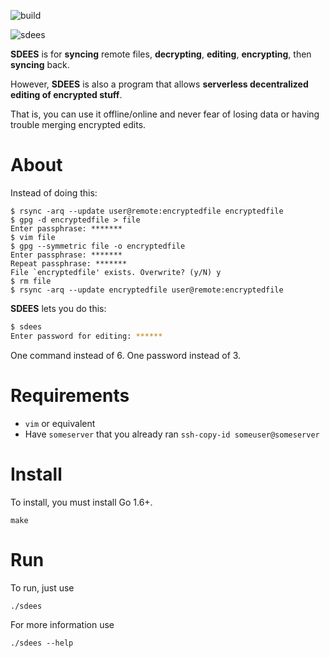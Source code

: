 ![build](https://img.shields.io/badge/build-failing-red.svg)

![sdees](http://i.imgur.com/I6EzEDH.jpg)

**SDEES** is for **syncing** remote files, **decrypting**, **editing**, **encrypting**, then **syncing** back.

However, **SDEES** is also a program that allows **serverless decentralized editing of encrypted stuff**.

That is, you can use it offline/online and never fear of losing data or having trouble merging encrypted edits.

# About

Instead of doing this:

```
$ rsync -arq --update user@remote:encryptedfile encryptedfile
$ gpg -d encryptedfile > file
Enter passphrase: *******
$ vim file
$ gpg --symmetric file -o encryptedfile
Enter passphrase: *******
Repeat passphrase: *******
File `encryptedfile' exists. Overwrite? (y/N) y
$ rm file
$ rsync -arq --update encryptedfile user@remote:encryptedfile
```

**SDEES** lets you do this:

```bash
$ sdees
Enter password for editing: ******
```

One command instead of 6\. One password instead of 3.

# Requirements

- `vim` or equivalent
- Have `someserver` that you already ran `ssh-copy-id someuser@someserver`

# Install

To install, you must install Go 1.6+.

```
make
```

# Run

To run, just use

```
./sdees
```

For more information use

```
./sdees --help
```
